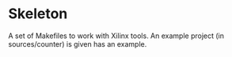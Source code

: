 # Skeleton
A set of Makefiles to work with Xilinx tools. An example project (in
sources/counter) is given has an example.
